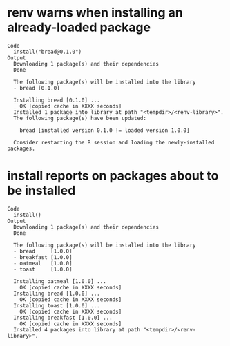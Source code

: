 # renv warns when installing an already-loaded package

    Code
      install("bread@0.1.0")
    Output
      Downloading 1 package(s) and their dependencies
      Done
      
      The following package(s) will be installed into the library
      - bread [0.1.0]
      
      Installing bread [0.1.0] ...
      	OK [copied cache in XXXX seconds]
      Installed 1 package into library at path "<tempdir>/<renv-library>".
      The following package(s) have been updated:
      
      	bread [installed version 0.1.0 != loaded version 1.0.0]
      
      Consider restarting the R session and loading the newly-installed packages.
      

# install reports on packages about to be installed

    Code
      install()
    Output
      Downloading 1 package(s) and their dependencies
      Done
      
      The following package(s) will be installed into the library
      - bread     [1.0.0]
      - breakfast [1.0.0]
      - oatmeal   [1.0.0]
      - toast     [1.0.0]
      
      Installing oatmeal [1.0.0] ...
      	OK [copied cache in XXXX seconds]
      Installing bread [1.0.0] ...
      	OK [copied cache in XXXX seconds]
      Installing toast [1.0.0] ...
      	OK [copied cache in XXXX seconds]
      Installing breakfast [1.0.0] ...
      	OK [copied cache in XXXX seconds]
      Installed 4 packages into library at path "<tempdir>/<renv-library>".

